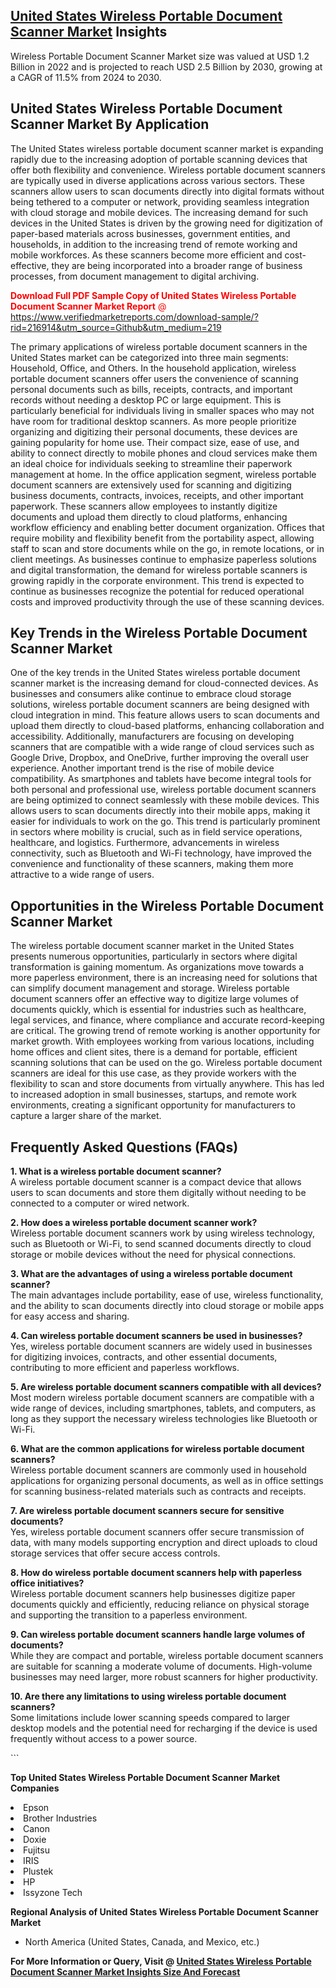 <h2><a href="https://www.verifiedmarketreports.com/download-sample/?rid=216914&amp;utm_source=Github&amp;utm_medium=219" target="_blank">United States Wireless Portable Document Scanner Market</a> Insights</h2><p>Wireless Portable Document Scanner Market size was valued at USD 1.2 Billion in 2022 and is projected to reach USD 2.5 Billion by 2030, growing at a CAGR of 11.5% from 2024 to 2030.</p><p> <h2>United States Wireless Portable Document Scanner Market By Application</h2> <p>The United States wireless portable document scanner market is expanding rapidly due to the increasing adoption of portable scanning devices that offer both flexibility and convenience. Wireless portable document scanners are typically used in diverse applications across various sectors. These scanners allow users to scan documents directly into digital formats without being tethered to a computer or network, providing seamless integration with cloud storage and mobile devices. The increasing demand for such devices in the United States is driven by the growing need for digitization of paper-based materials across businesses, government entities, and households, in addition to the increasing trend of remote working and mobile workforces. As these scanners become more efficient and cost-effective, they are being incorporated into a broader range of business processes, from document management to digital archiving. <p><span class=""><span style="color: #ff0000;"><strong>Download Full PDF Sample Copy of United States Wireless Portable Document Scanner Market Report</strong> @ </span><a href="https://www.verifiedmarketreports.com/download-sample/?rid=216914&amp;utm_source=Github&amp;utm_medium=219" target="_blank">https://www.verifiedmarketreports.com/download-sample/?rid=216914&amp;utm_source=Github&amp;utm_medium=219</a></span></p> The primary applications of wireless portable document scanners in the United States market can be categorized into three main segments: Household, Office, and Others. In the household application, wireless portable document scanners offer users the convenience of scanning personal documents such as bills, receipts, contracts, and important records without needing a desktop PC or large equipment. This is particularly beneficial for individuals living in smaller spaces who may not have room for traditional desktop scanners. As more people prioritize organizing and digitizing their personal documents, these devices are gaining popularity for home use. Their compact size, ease of use, and ability to connect directly to mobile phones and cloud services make them an ideal choice for individuals seeking to streamline their paperwork management at home. In the office application segment, wireless portable document scanners are extensively used for scanning and digitizing business documents, contracts, invoices, receipts, and other important paperwork. These scanners allow employees to instantly digitize documents and upload them directly to cloud platforms, enhancing workflow efficiency and enabling better document organization. Offices that require mobility and flexibility benefit from the portability aspect, allowing staff to scan and store documents while on the go, in remote locations, or in client meetings. As businesses continue to emphasize paperless solutions and digital transformation, the demand for wireless portable scanners is growing rapidly in the corporate environment. This trend is expected to continue as businesses recognize the potential for reduced operational costs and improved productivity through the use of these scanning devices. <h2>Key Trends in the Wireless Portable Document Scanner Market</h2> <p>One of the key trends in the United States wireless portable document scanner market is the increasing demand for cloud-connected devices. As businesses and consumers alike continue to embrace cloud storage solutions, wireless portable document scanners are being designed with cloud integration in mind. This feature allows users to scan documents and upload them directly to cloud-based platforms, enhancing collaboration and accessibility. Additionally, manufacturers are focusing on developing scanners that are compatible with a wide range of cloud services such as Google Drive, Dropbox, and OneDrive, further improving the overall user experience. Another important trend is the rise of mobile device compatibility. As smartphones and tablets have become integral tools for both personal and professional use, wireless portable document scanners are being optimized to connect seamlessly with these mobile devices. This allows users to scan documents directly into their mobile apps, making it easier for individuals to work on the go. This trend is particularly prominent in sectors where mobility is crucial, such as in field service operations, healthcare, and logistics. Furthermore, advancements in wireless connectivity, such as Bluetooth and Wi-Fi technology, have improved the convenience and functionality of these scanners, making them more attractive to a wide range of users. <h2>Opportunities in the Wireless Portable Document Scanner Market</h2> <p>The wireless portable document scanner market in the United States presents numerous opportunities, particularly in sectors where digital transformation is gaining momentum. As organizations move towards a more paperless environment, there is an increasing need for solutions that can simplify document management and storage. Wireless portable document scanners offer an effective way to digitize large volumes of documents quickly, which is essential for industries such as healthcare, legal services, and finance, where compliance and accurate record-keeping are critical. The growing trend of remote working is another opportunity for market growth. With employees working from various locations, including home offices and client sites, there is a demand for portable, efficient scanning solutions that can be used on the go. Wireless portable document scanners are ideal for this use case, as they provide workers with the flexibility to scan and store documents from virtually anywhere. This has led to increased adoption in small businesses, startups, and remote work environments, creating a significant opportunity for manufacturers to capture a larger share of the market. <h2>Frequently Asked Questions (FAQs)</h2> <p><strong>1. What is a wireless portable document scanner?</strong><br> A wireless portable document scanner is a compact device that allows users to scan documents and store them digitally without needing to be connected to a computer or wired network.</p> <p><strong>2. How does a wireless portable document scanner work?</strong><br> Wireless portable document scanners work by using wireless technology, such as Bluetooth or Wi-Fi, to send scanned documents directly to cloud storage or mobile devices without the need for physical connections.</p> <p><strong>3. What are the advantages of using a wireless portable document scanner?</strong><br> The main advantages include portability, ease of use, wireless functionality, and the ability to scan documents directly into cloud storage or mobile apps for easy access and sharing.</p> <p><strong>4. Can wireless portable document scanners be used in businesses?</strong><br> Yes, wireless portable document scanners are widely used in businesses for digitizing invoices, contracts, and other essential documents, contributing to more efficient and paperless workflows.</p> <p><strong>5. Are wireless portable document scanners compatible with all devices?</strong><br> Most modern wireless portable document scanners are compatible with a wide range of devices, including smartphones, tablets, and computers, as long as they support the necessary wireless technologies like Bluetooth or Wi-Fi.</p> <p><strong>6. What are the common applications for wireless portable document scanners?</strong><br> Wireless portable document scanners are commonly used in household applications for organizing personal documents, as well as in office settings for scanning business-related materials such as contracts and receipts.</p> <p><strong>7. Are wireless portable document scanners secure for sensitive documents?</strong><br> Yes, wireless portable document scanners offer secure transmission of data, with many models supporting encryption and direct uploads to cloud storage services that offer secure access controls.</p> <p><strong>8. How do wireless portable document scanners help with paperless office initiatives?</strong><br> Wireless portable document scanners help businesses digitize paper documents quickly and efficiently, reducing reliance on physical storage and supporting the transition to a paperless environment.</p> <p><strong>9. Can wireless portable document scanners handle large volumes of documents?</strong><br> While they are compact and portable, wireless portable document scanners are suitable for scanning a moderate volume of documents. High-volume businesses may need larger, more robust scanners for higher productivity.</p> <p><strong>10. Are there any limitations to using wireless portable document scanners?</strong><br> Some limitations include lower scanning speeds compared to larger desktop models and the potential need for recharging if the device is used frequently without access to a power source.</p> ```</p><p><strong>Top United States Wireless Portable Document Scanner Market Companies</strong></p><div data-test-id=""><p><li>Epson</li><li> Brother Industries</li><li> Canon</li><li> Doxie</li><li> Fujitsu</li><li> IRIS</li><li> Plustek</li><li> HP</li><li> Issyzone Tech</li></p><div><strong>Regional Analysis of&nbsp;United States Wireless Portable Document Scanner Market</strong></div><ul><li dir="ltr"><p dir="ltr">North America&nbsp;(United States, Canada, and Mexico, etc.)</p></li></ul><p><strong>For More Information or Query, Visit @&nbsp;</strong><strong><a href="https://www.verifiedmarketreports.com/product/wireless-portable-document-scanner-market/?utm_source=Github&amp;utm_medium=219" target="_blank">United States Wireless Portable Document Scanner Market Insights Size And Forecast</a></strong></p></div>
